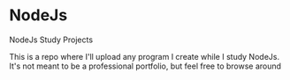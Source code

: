 # NodeJs
NodeJs Study Projects

This is a repo where I'll upload any program I create while I study NodeJs. It's not meant to be a professional portfolio, but feel free to browse around
